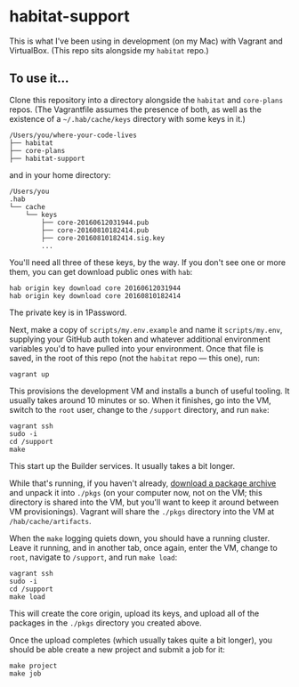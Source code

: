 # habitat-support

This is what I've been using in development (on my Mac) with Vagrant and VirtualBox. (This repo sits alongside my `habitat` repo.)

## To use it...

Clone this repository into a directory alongside the `habitat` and `core-plans` repos. (The Vagrantfile assumes the presence of both, as well as the existence of a `~/.hab/cache/keys` directory with some keys in it.)

```
/Users/you/where-your-code-lives
├── habitat
├── core-plans
├── habitat-support
```

and in your home directory:

```
/Users/you
.hab
└── cache
    └── keys
        ├── core-20160612031944.pub
        ├── core-20160810182414.pub
        ├── core-20160810182414.sig.key
        ...
```

You'll need all three of these keys, by the way. If you don't see one or more them, you can get download public ones with `hab`:

```
hab origin key download core 20160612031944
hab origin key download core 20160810182414
```

The private key is in 1Password.

Next, make a copy of `scripts/my.env.example` and name it `scripts/my.env`, supplying your GitHub auth token and whatever additional environment variables you'd to have pulled into your environment. Once that file is saved, in the root of this repo (not the `habitat` repo &mdash; this one), run:

```
vagrant up
```

This provisions the development VM and installs a bunch of useful tooling. It usually takes around 10 minutes or so. When it finishes, go into the VM, switch to the `root` user, change to the `/support` directory, and run `make`:

```
vagrant ssh
sudo -i
cd /support
make
```

This start up the Builder services. It usually takes a bit longer.

While that's running, if you haven't already, [download a package archive](http://nunciato-shared-files.s3.amazonaws.com/pkgs.zip) and unpack it into `./pkgs` (on your computer now, not on the VM; this directory is shared into the VM, but you'll want to keep it around between VM provisionings). Vagrant will share the `./pkgs` directory into the VM at `/hab/cache/artifacts`.

When the `make` logging quiets down, you should have a running cluster. Leave it running, and in another tab, once again, enter the VM, change to `root`, navigate to `/support`, and run `make load`:

```
vagrant ssh
sudo -i
cd /support
make load
```

This will create the core origin, upload its keys, and upload all of the packages in the `./pkgs` directory you created above.

Once the upload completes (which usually takes quite a bit longer), you should be able create a new project and submit a job for it:

```
make project
make job
```
